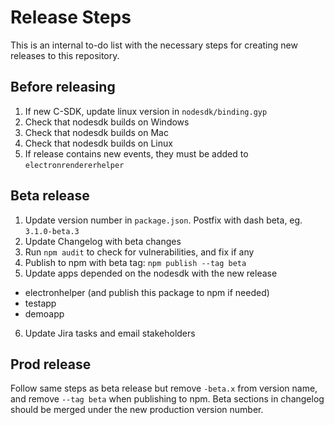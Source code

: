 # Release Steps

This is an internal to-do list with the necessary steps for creating new releases to this repository. 

## Before releasing

1) If new C-SDK, update linux version in `nodesdk/binding.gyp`
2) Check that nodesdk builds on Windows
3) Check that nodesdk builds on Mac
4) Check that nodesdk builds on Linux
5) If release contains new events, they must be added to `electronrendererhelper`

## Beta release

1) Update version number in `package.json`. Postfix with dash beta, eg. `3.1.0-beta.3`   
2) Update Changelog with beta changes
3) Run `npm audit` to check for vulnerabilities, and fix if any
4) Publish to npm with beta tag: `npm publish --tag beta` 
5) Update apps depended on the nodesdk with the new release 
- electronhelper (and publish this package to npm if needed)
- testapp
- demoapp
6) Update Jira tasks and email stakeholders

## Prod release

Follow same steps as beta release but remove `-beta.x` from version name, and remove `--tag beta` when publishing to npm. Beta sections in changelog should be merged under the new production version number.
